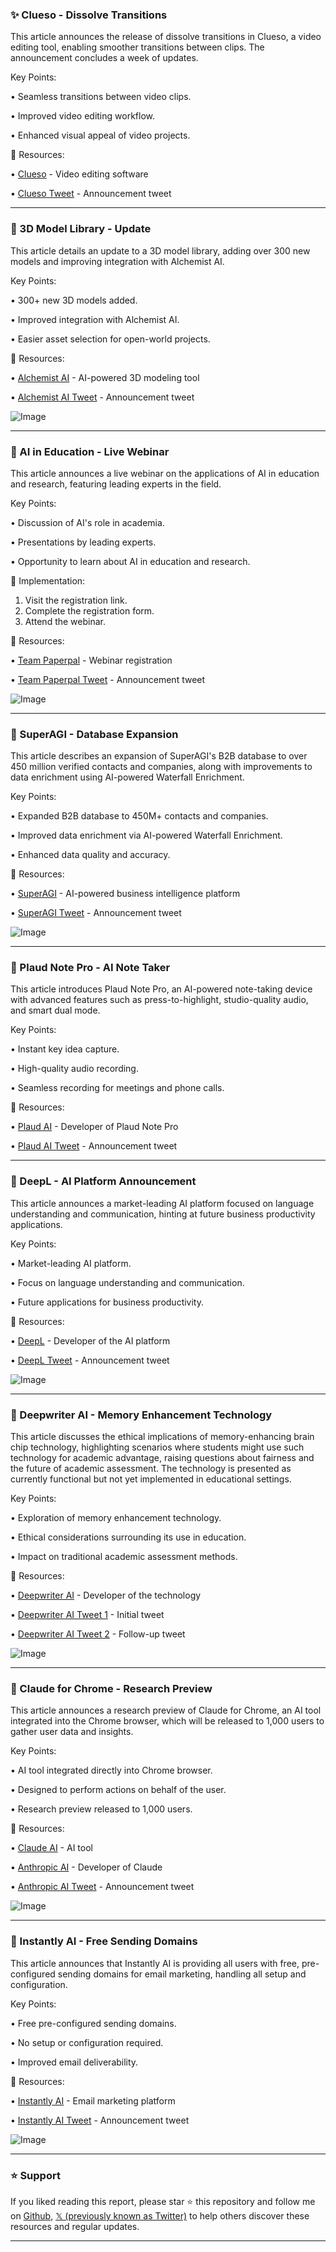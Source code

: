 ### ✨ Clueso - Dissolve Transitions

This article announces the release of dissolve transitions in Clueso, a video editing tool, enabling smoother transitions between clips.  The announcement concludes a week of updates.

Key Points:

• Seamless transitions between video clips.


• Improved video editing workflow.


• Enhanced visual appeal of video projects.



🔗 Resources:

• [Clueso](https://x.com/goClueso) - Video editing software


• [Clueso Tweet](https://x.com/goClueso/status/1961409206138830927) - Announcement tweet



---

### 🤖 3D Model Library - Update

This article details an update to a 3D model library, adding over 300 new models and improving integration with Alchemist AI.

Key Points:

• 300+ new 3D models added.


• Improved integration with Alchemist AI.


• Easier asset selection for open-world projects.



🔗 Resources:

• [Alchemist AI](https://x.com/alchemistAIapp) - AI-powered 3D modeling tool


• [Alchemist AI Tweet](https://x.com/alchemistAIapp/status/1961128396861116851) - Announcement tweet


![Image](https://pbs.twimg.com/tweet_video_thumb/Gzc5AOzasAAMvFv.jpg)


---

### 🚀 AI in Education - Live Webinar

This article announces a live webinar on the applications of AI in education and research, featuring leading experts in the field.

Key Points:

• Discussion of AI's role in academia.


• Presentations by leading experts.


• Opportunity to learn about AI in education and research.


🚀 Implementation:

1. Visit the registration link.
2. Complete the registration form.
3. Attend the webinar.

🔗 Resources:

• [Team Paperpal](https://bit.ly/3JDcPji) - Webinar registration


• [Team Paperpal Tweet](https://x.com/teampaperpal/status/1960967190170960241) - Announcement tweet


![Image](https://pbs.twimg.com/media/GzbBQU3W4AI7AUc?format=png&name=small)


---

### 🤖 SuperAGI - Database Expansion

This article describes an expansion of SuperAGI's B2B database to over 450 million verified contacts and companies, along with improvements to data enrichment using AI-powered Waterfall Enrichment.

Key Points:

• Expanded B2B database to 450M+ contacts and companies.


• Improved data enrichment via AI-powered Waterfall Enrichment.


• Enhanced data quality and accuracy.



🔗 Resources:

• [SuperAGI](https://x.com/_superAGI) - AI-powered business intelligence platform


• [SuperAGI Tweet](https://x.com/_superAGI/status/1960961826155581862) - Announcement tweet


![Image](https://pbs.twimg.com/media/Gza8T3Aa4AYibf6?format=jpg&name=small)


---

### 🤖 Plaud Note Pro - AI Note Taker

This article introduces Plaud Note Pro, an AI-powered note-taking device with advanced features such as press-to-highlight, studio-quality audio, and smart dual mode.

Key Points:

• Instant key idea capture.


• High-quality audio recording.


• Seamless recording for meetings and phone calls.


🔗 Resources:

• [Plaud AI](https://x.com/PLAUDAI) - Developer of Plaud Note Pro


• [Plaud AI Tweet](https://x.com/PLAUDAI/status/1960723517827375142) - Announcement tweet


---

### 🤖 DeepL - AI Platform Announcement

This article announces a market-leading AI platform focused on language understanding and communication, hinting at future business productivity applications.

Key Points:

• Market-leading AI platform.


• Focus on language understanding and communication.


• Future applications for business productivity.



🔗 Resources:

• [DeepL](https://x.com/DeepLcom) - Developer of the AI platform


• [DeepL Tweet](https://x.com/DeepLcom/status/1960722856611913747) - Announcement tweet


![Image](https://pbs.twimg.com/media/GzXjC4HXkAAXRQY?format=jpg&name=small)


---

### 🤖 Deepwriter AI - Memory Enhancement Technology

This article discusses the ethical implications of memory-enhancing brain chip technology, highlighting scenarios where students might use such technology for academic advantage, raising questions about fairness and the future of academic assessment.  The technology is presented as currently functional but not yet implemented in educational settings.

Key Points:

• Exploration of memory enhancement technology.


• Ethical considerations surrounding its use in education.


• Impact on traditional academic assessment methods.



🔗 Resources:

• [Deepwriter AI](https://x.com/DeepwriterAI) - Developer of the technology


• [Deepwriter AI Tweet 1](https://x.com/DeepwriterAI/status/1960446157450305830) - Initial tweet


• [Deepwriter AI Tweet 2](https://x.com/DeepwriterAI/status/1960446290757870048) - Follow-up tweet


![Image](https://pbs.twimg.com/media/GzTnZBma8AAJGiO?format=jpg&name=small)


---

### 🤖 Claude for Chrome - Research Preview

This article announces a research preview of Claude for Chrome, an AI tool integrated into the Chrome browser, which will be released to 1,000 users to gather user data and insights.

Key Points:

• AI tool integrated directly into Chrome browser.


• Designed to perform actions on behalf of the user.


• Research preview released to 1,000 users.



🔗 Resources:

• [Claude AI](https://x.com/claudeai) - AI tool


• [Anthropic AI](https://x.com/AnthropicAI) - Developer of Claude


• [Anthropic AI Tweet](https://x.com/AnthropicAI/status/1960417002469908903) - Announcement tweet


![Image](https://pbs.twimg.com/amplify_video_thumb/1960410569917521920/img/WI7f_qi4E830bQjU.jpg)



---

### 🚀 Instantly AI - Free Sending Domains

This article announces that Instantly AI is providing all users with free, pre-configured sending domains for email marketing, handling all setup and configuration.

Key Points:

• Free pre-configured sending domains.


• No setup or configuration required.


• Improved email deliverability.



🔗 Resources:

• [Instantly AI](https://x.com/InstantlyAI) - Email marketing platform


• [Instantly AI Tweet](https://x.com/InstantlyAI/status/1960327100541403567) - Announcement tweet


![Image](https://pbs.twimg.com/media/GzR7GQhXgAEUiPL?format=jpg&name=small)


---

### ⭐️ Support

If you liked reading this report, please star ⭐️ this repository and follow me on [Github](https://github.com/Drix10), [𝕏 (previously known as Twitter)](https://x.com/DRIX_10_) to help others discover these resources and regular updates.

---